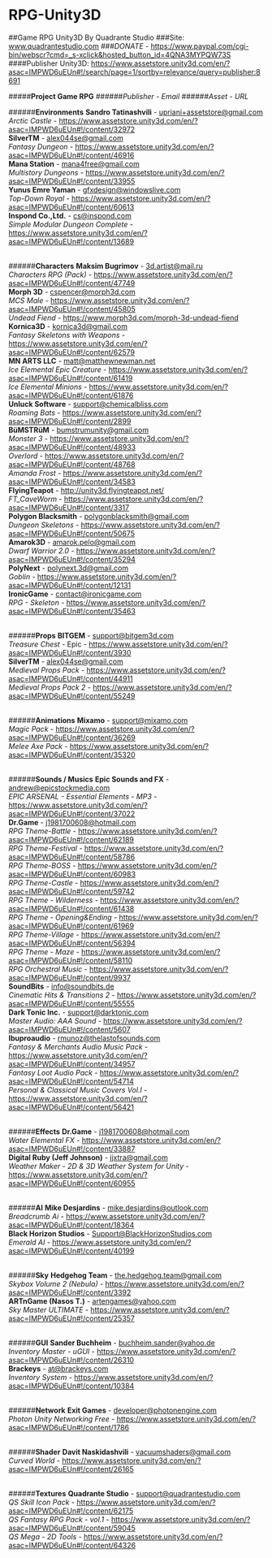 # RPG-Unity3D
##Game RPG Unity3D By Quadrante Studio
###Site: www.quadrantestudio.com
###*DONATE* - <https://www.paypal.com/cgi-bin/webscr?cmd=_s-xclick&hosted_button_id=4QNA3MYPQW73S><br />
####Publisher Unity3D: https://www.assetstore.unity3d.com/en/?asac=IMPWD6uEUn#!/search/page=1/sortby=relevance/query=publisher:8691

#####**Project Game RPG**
######*Publisher - Email*
######*Asset - URL*

######**Environments**
**Sandro Tatinashvili** - upriani+assetstore@gmail.com<br />
*Arctic Castle* - <https://www.assetstore.unity3d.com/en/?asac=IMPWD6uEUn#!/content/32972><br />
**SilverTM** - alex044se@gmail.com<br />
*Fantasy Dungeon* - https://www.assetstore.unity3d.com/en/?asac=IMPWD6uEUn#!/content/46916<br />
**Mana Station** - mana4free@gmail.com<br />
*Multistory Dungeons* - https://www.assetstore.unity3d.com/en/?asac=IMPWD6uEUn#!/content/33955<br />
**Yunus Emre Yaman** - gfxdesign@windowslive.com<br />
*Top-Down Royal* - https://www.assetstore.unity3d.com/en/?asac=IMPWD6uEUn#!/content/60613<br />
**Inspond Co.,Ltd.** - cs@inspond.com<br />
*Simple Modular Dungeon Complete* - https://www.assetstore.unity3d.com/en/?asac=IMPWD6uEUn#!/content/13689<br />
<br />

######**Characters**
**Maksim Bugrimov** - 3d.artist@mail.ru<br />
*Characters RPG (Pack)* - https://www.assetstore.unity3d.com/en/?asac=IMPWD6uEUn#!/content/47749<br />
**Morph 3D** - cspencer@morph3d.com<br />
*MCS Male* - https://www.assetstore.unity3d.com/en/?asac=IMPWD6uEUn#!/content/45805<br />
*Undead Fiend* - https://www.morph3d.com/morph-3d-undead-fiend<br />
**Kornica3D** - kornica3d@gmail.com<br />
*Fantasy Skeletons with Weapons* - https://www.assetstore.unity3d.com/en/?asac=IMPWD6uEUn#!/content/62579<br />
**MN ARTS LLC** - matt@matthewnewman.net<br />
*Ice Elemental Epic Creature* - https://www.assetstore.unity3d.com/en/?asac=IMPWD6uEUn#!/content/61419<br />
*Ice Elemental Minions* - https://www.assetstore.unity3d.com/en/?asac=IMPWD6uEUn#!/content/61876<br />
**Unluck Software** - support@chemicalbliss.com<br />
*Roaming Bats* - https://www.assetstore.unity3d.com/en/?asac=IMPWD6uEUn#!/content/2899<br />
**BüMSTRüM** - bumstrumunity@gmail.com<br />
*Monster 3* - https://www.assetstore.unity3d.com/en/?asac=IMPWD6uEUn#!/content/48933<br />
*Overlord* - https://www.assetstore.unity3d.com/en/?asac=IMPWD6uEUn#!/content/48768<br />
*Amanda Frost* - https://www.assetstore.unity3d.com/en/?asac=IMPWD6uEUn#!/content/34583<br />
**FlyingTeapot** - http://unity3d.flyingteapot.net/<br />
*FT_CaveWorm* - https://www.assetstore.unity3d.com/en/?asac=IMPWD6uEUn#!/content/3317<br />
**Polygon Blacksmith** - polygonblacksmith@gmail.com<br />
*Dungeon Skeletons* - https://www.assetstore.unity3d.com/en/?asac=IMPWD6uEUn#!/content/50675<br />
**Amarok3D** - amarok.pelo@gmail.com<br />
*Dwarf Warrior 2.0* - https://www.assetstore.unity3d.com/en/?asac=IMPWD6uEUn#!/content/35294<br />
**PolyNext** - polynext.3d@gmail.com<br />
*Goblin* - https://www.assetstore.unity3d.com/en/?asac=IMPWD6uEUn#!/content/12131<br />
**IronicGame** - contact@ironicgame.com<br />
*RPG - Skeleton* - https://www.assetstore.unity3d.com/en/?asac=IMPWD6uEUn#!/content/35463<br />
<br />

######**Props**
**BITGEM** - support@bitgem3d.com<br />
*Treasure Chest* - Epic - https://www.assetstore.unity3d.com/en/?asac=IMPWD6uEUn#!/content/3930<br />
**SilverTM** - alex044se@gmail.com<br />
*Medieval Props Pack* - https://www.assetstore.unity3d.com/en/?asac=IMPWD6uEUn#!/content/44911<br />
*Medieval Props Pack 2* - https://www.assetstore.unity3d.com/en/?asac=IMPWD6uEUn#!/content/55249<br />
<br />

######**Animations**
**Mixamo** - support@mixamo.com<br />
*Magic Pack* - https://www.assetstore.unity3d.com/en/?asac=IMPWD6uEUn#!/content/36269<br />
*Melee Axe Pack* - https://www.assetstore.unity3d.com/en/?asac=IMPWD6uEUn#!/content/35320<br />
<br />

######**Sounds / Musics**
**Epic Sounds and FX** - andrew@epicstockmedia.com<br />
*EPIC ARSENAL - Essential Elements - MP3* - https://www.assetstore.unity3d.com/en/?asac=IMPWD6uEUn#!/content/37022<br />
**Dr.Game** - j1981700608@hotmail.com<br />
*RPG Theme-Battle* - https://www.assetstore.unity3d.com/en/?asac=IMPWD6uEUn#!/content/62189<br />
*RPG Theme-Festival* - https://www.assetstore.unity3d.com/en/?asac=IMPWD6uEUn#!/content/58786<br />
*RPG Theme-BOSS* - https://www.assetstore.unity3d.com/en/?asac=IMPWD6uEUn#!/content/60983<br />
*RPG Theme-Castle* - https://www.assetstore.unity3d.com/en/?asac=IMPWD6uEUn#!/content/59742<br />
*RPG Theme - Wilderness* - https://www.assetstore.unity3d.com/en/?asac=IMPWD6uEUn#!/content/61438<br />
*RPG Theme - Opening&Ending* - https://www.assetstore.unity3d.com/en/?asac=IMPWD6uEUn#!/content/61969<br />
*RPG Theme-Village* - https://www.assetstore.unity3d.com/en/?asac=IMPWD6uEUn#!/content/56394<br />
*RPG Theme - Maze* - https://www.assetstore.unity3d.com/en/?asac=IMPWD6uEUn#!/content/58110<br />
*RPG Orchestral Music* - https://www.assetstore.unity3d.com/en/?asac=IMPWD6uEUn#!/content/9937<br />
**SoundBits** - info@soundbits.de<br />
*Cinematic Hits & Transitions 2* - https://www.assetstore.unity3d.com/en/?asac=IMPWD6uEUn#!/content/55555<br />
**Dark Tonic Inc.** - support@darktonic.com<br />
*Master Audio: AAA Sound* - https://www.assetstore.unity3d.com/en/?asac=IMPWD6uEUn#!/content/5607<br />
**Ibuproaudio** - rmunoz@thelastofsounds.com<br />
*Fantasy & Merchants Audio Music Pack* - https://www.assetstore.unity3d.com/en/?asac=IMPWD6uEUn#!/content/34957<br />
*Fantasy Loot Audio Pack* - https://www.assetstore.unity3d.com/en/?asac=IMPWD6uEUn#!/content/54714<br />
*Personal & Classical Music Covers Vol.I* - https://www.assetstore.unity3d.com/en/?asac=IMPWD6uEUn#!/content/56421<br />
<br />

######**Effects**
**Dr.Game** - j1981700608@hotmail.com<br />
*Water Elemental FX* - https://www.assetstore.unity3d.com/en/?asac=IMPWD6uEUn#!/content/33887<br />
**Digital Ruby (Jeff Johnson)** - jjxtra@gmail.com<br />
*Weather Maker - 2D & 3D Weather System for Unity* - https://www.assetstore.unity3d.com/en/?asac=IMPWD6uEUn#!/content/60955<br />
<br />

######**AI**
**Mike Desjardins** - mike.desjardins@outlook.com<br />
*Breadcrumb Ai* - https://www.assetstore.unity3d.com/en/?asac=IMPWD6uEUn#!/content/18364<br />
**Black Horizon Studios** - Support@BlackHorizonStudios.com<br />
*Emerald AI* - https://www.assetstore.unity3d.com/en/?asac=IMPWD6uEUn#!/content/40199<br />
<br />

######**Sky**
**Hedgehog Team** - the.hedgehog.team@gmail.com<br />
*Skybox Volume 2 (Nebula)* - https://www.assetstore.unity3d.com/en/?asac=IMPWD6uEUn#!/content/3392<br />
**ARTnGame (Nasos T.)** - artengames@yahoo.com<br />
*Sky Master ULTIMATE* - https://www.assetstore.unity3d.com/en/?asac=IMPWD6uEUn#!/content/25357<br />
<br />

######**GUI**
**Sander Buchheim** - buchheim.sander@yahoo.de<br />
*Inventory Master - uGUI* - https://www.assetstore.unity3d.com/en/?asac=IMPWD6uEUn#!/content/26310<br />
**Brackeys** - at@brackeys.com<br />
*Inventory System* - https://www.assetstore.unity3d.com/en/?asac=IMPWD6uEUn#!/content/10384<br />
<br />

######**Network**
**Exit Games** - developer@photonengine.com<br />
*Photon Unity Networking Free* - https://www.assetstore.unity3d.com/en/?asac=IMPWD6uEUn#!/content/1786<br />
<br />

######**Shader**
**Davit Naskidashvili** - vacuumshaders@gmail.com<br />
*Curved World* - https://www.assetstore.unity3d.com/en/?asac=IMPWD6uEUn#!/content/26165<br />
<br />

######**Textures**
**Quadrante Studio** - support@quadrantestudio.com<br />
*QS Skill Icon Pack* - https://www.assetstore.unity3d.com/en/?asac=IMPWD6uEUn#!/content/62175<br />
*QS Fantasy RPG Pack - vol.1* - https://www.assetstore.unity3d.com/en/?asac=IMPWD6uEUn#!/content/59045<br />
*QS Mega - 2D Tools* - https://www.assetstore.unity3d.com/en/?asac=IMPWD6uEUn#!/content/64326<br />
<br />
